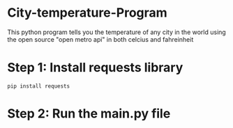 # City-temperature-Program
This python program tells you the temperature of any city in the world using the open source  "open metro api" in both celcius and fahreinheit

# Step 1: Install requests library

`pip install requests`

# Step 2: Run the main.py file
